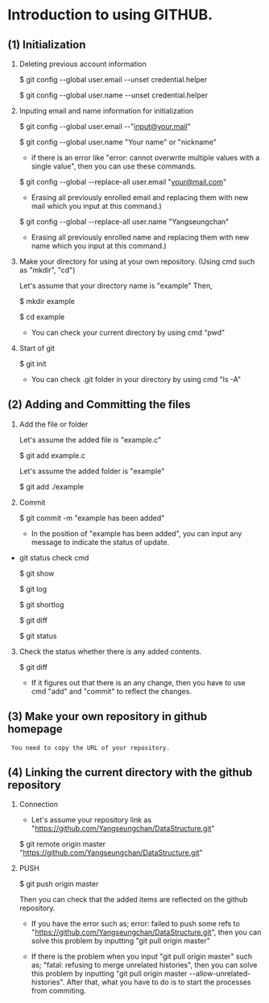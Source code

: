 # Introduction to using GITHUB.

## (1) Initialization

1. Deleting previous account information

     $ git config --global user.email --unset credential.helper

     $ git config --global user.name --unset credential.helper

2. Inputing email and name information for initialization
    
     $ git config --global user.email --"input@your.mail"

     $ git config --global user.name "Your name" or "nickname"

    * if there is an error like "error: cannot overwrite multiple values with a single value", then you can use these commands.

     $ git config --global --replace-all user.email "your@mail.com"

    * Erasing all previously enrolled email and replacing them with new mail which you input at this command.)

     $ git config --global --replace-all user.name "Yangseungchan"

    * Erasing all previously enrolled name and replacing them with new name which you input at this command.)

3.  Make your directory for using at your own repository. (Using cmd such as "mkdir", "cd")

    Let's assume that your directory name is "example" Then,

     $ mkdir example

     $ cd example
    
    * You can check your current directory by using cmd "pwd"

4. Start of git

     $ git init 
    
    * You can check .git folder in your directory by using cmd "ls -A"


## (2) Adding and Committing the files

1. Add the file or folder

    Let's assume the added file is "example.c"

     $ git add example.c
    
    Let's assume the added folder is "example"

     $ git add ./example


2. Commit

     $ git commit -m "example has been added"

    * In the position of "example has been added", you can input any message to indicate the status of update.


* git status check cmd

     $ git show
     
     $ git log

     $ git shortlog

     $ git diff
     
     $ git status

3. Check the status whether there is any added contents.

     $ git diff

    * If it figures out that there is an any change, then you have to use cmd "add" and "commit" to reflect the changes.

## (3) Make your own repository in github homepage

     You need to copy the URL of your repository.

## (4) Linking the current directory with the github repository

1. Connection
  
    * Let's assume your repository link as "https://github.com/Yangseungchan/DataStructure.git"

     $ git remote origin master "https://github.com/Yangseungchan/DataStructure.git"

2. PUSH

     $ git push origin master

    Then you can check that the added items are reflected on the github repository.

    * If you have the error such as; error: failed to push some refs to "https://github.com/Yangseungchan/DataStructure.git", then
    you can solve this problem by inputting "git pull origin master"

    * If there is the problem when you input "git pull origin master" such as; "fatal: refusing to merge unrelated histories", then
    you can solve this problem by inputting "git pull origin master --allow-unrelated-histories". After that, what you have to do is to start the processes
    from commiting.
     
  





    

    





